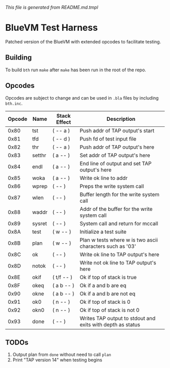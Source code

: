 _This file is generated from README.md.tmpl_

# BlueVM Test Harness

Patched version of the BlueVM with extended opcodes to facilitate testing.

## Building

To build `bth` run `make` after `make` has been run in the root of the repo.

## Opcodes

Opcodes are subject to change and can be used in `.bla` files by including `bth.inc`.

| Opcode | Name | Stack Effect | Description |
|----|----|----|----|
| 0x80 | tst | ( -- a ) | Push addr of TAP output's start |
| 0x81 | tfd | ( -- d ) | Push fd of test input file |
| 0x82 | thr | ( -- a ) | Push addr of TAP output's here |
| 0x83 | setthr | ( a -- ) | Set addr of TAP output's here |
| 0x84 | endl | ( a -- ) | End line of output and set TAP output's here |
| 0x85 | woka | ( a -- ) | Write ok line to addr |
| 0x86 | wprep | ( -- ) | Preps the write system call |
| 0x87 | wlen | ( -- ) | Buffer length for the write system call |
| 0x88 | waddr | ( -- ) | Addr of the buffer for the write system call |
| 0x89 | sysret | ( -- ) | System call and return for mccall |
| 0x8A | test | ( w -- ) | Initialize a test suite |
| 0x8B | plan | ( w -- ) | Plan w tests where w is two ascii characters such as '03' |
| 0x8C | ok | ( -- ) | Write ok line to TAP output's here |
| 0x8D | notok | ( -- ) | Write not ok line to TAP output's here |
| 0x8E | okif | ( t/f -- ) | Ok if top of stack is true |
| 0x8F | okeq | ( a b -- ) | Ok if a and b are eq |
| 0x90 | okne | ( a b -- ) | Ok if a and b are not eq |
| 0x91 | ok0 | ( n -- ) | Ok if top of stack is 0 |
| 0x92 | okn0 | ( n -- ) | Ok if top of stack is not 0 |
| 0x93 | done | ( -- ) | Writes TAP output to stdout and exits with depth as status |

## TODOs

1. Output plan from `done` without need to call `plan`
1. Print "TAP version 14" when testing begins
